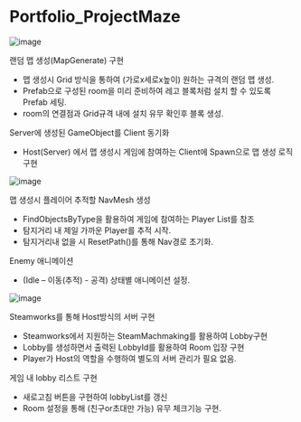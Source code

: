 # Portfolio_ProjectMaze
![image](https://github.com/user-attachments/assets/74c7704f-848b-4a31-938c-5d5d7385e03d)


랜덤 맵 생성(MapGenerate) 구현
- 맵 생성시 Grid 방식을 통하여 (가로x세로x높이) 원하는 규격의 랜덤 맵 생성.
- Prefab으로 구성된 room을 미리 준비하여 레고 블록처럼 설치 할 수 있도록 Prefab 세팅.
- room의 연결점과 Grid규격 내에 설치 유무 확인후 블록 생성.
  
Server에 생성된 GameObject를 Client 동기화
- Host(Server) 에서 맵 생성시 게임에 참여하는 Client에 Spawn으로 맵 생성 로직 구현



![image](https://github.com/user-attachments/assets/627ace33-39a0-4943-9976-43a9d6ec1e58)


맵 생성시 플레이어 추적할 NavMesh 생성
- FindObjectsByType을 활용하여 게임에 참여하는 Player List를 참조
- 탐지거리 내 제일 가까운 Player를 추적 시작.
- 탐지거리내 없을 시 ResetPath()를 통해 Nav경로 초기화.
  
Enemy 애니메이션
- (Idle – 이동(추적) - 공격) 상태별 애니메이션 설정.




![image](https://github.com/user-attachments/assets/33fb5c7f-905d-4504-ac0b-cca2ecc5d82a)


Steamworks를 통해 Host방식의 서버 구현
- Steamworks에서 지원하는 SteamMachmaking를 활용하여 Lobby구현
- Lobby를 생성하면서 출력된 LobbyId를 활용하여 Room 입장 구현
- Player가 Host의 역할을 수행하여 별도의 서버 관리가 필요 없음.
  
게임 내 lobby 리스트 구현
- 새로고침 버튼을 구현하여 lobbyList를 갱신
- Room 설정을 통해 (친구or초대만 가능) 유무 체크기능 구현.

